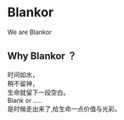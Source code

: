 Blankor
===================================
  We are Blankor<br />

  
Why Blankor ？
-----------------------------------
时间如水，<br />
稍不留神，<br />
生命就留下一段空白。<br />
Blank or …..<br />
是时候走出来了,给生命一点价值与光彩。
  
